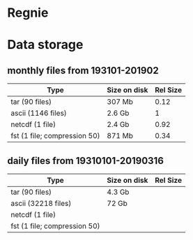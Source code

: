 # Regnie

# Data storage

## monthly files from 193101-201902 

| Type                         	| Size on disk 	| Rel Size 	|
|------------------------------	|--------------	|----------	|
| tar (90 files)               	| 307 Mb       	| 0.12     	|
| ascii (1146 files)           	| 2.6 Gb       	| 1        	|
| netcdf (1 file)              	| 2.4 Gb       	| 0.92     	|
| fst (1 file; compression 50) 	| 871 Mb       	| 0.34     	

## daily files from 19310101-20190316

| Type                         	| Size on disk 	| Rel Size 	|
|------------------------------	|--------------	|----------	|
| tar (90 files)               	| 4.3 Gb       	|          	|
| ascii (32218 files)          	| 72 Gb        	|          	|
| netcdf (1 file)              	|              	|          	|
| fst (1 file; compression 50) 	|              	|          	|


